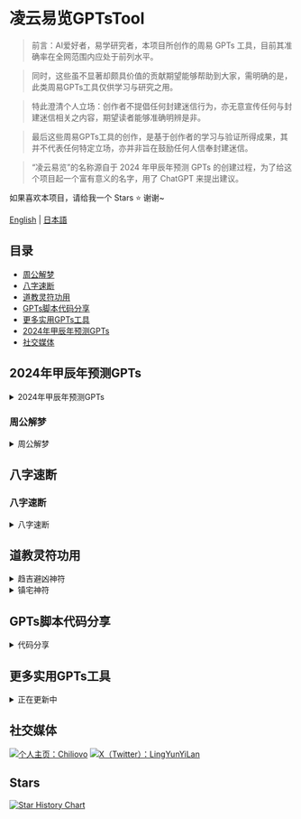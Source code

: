 # 凌云易览GPTsTool

> 前言：AI爱好者，易学研究者，本项目所创作的周易 GPTs 工具，目前其准确率在全网范围内应处于前列水平。

> 同时，这些虽不显著却颇具价值的贡献期望能够帮助到大家，需明确的是，此类周易GPTs工具仅供学习与研究之用。

> 特此澄清个人立场：创作者不提倡任何封建迷信行为，亦无意宣传任何与封建迷信相关之内容，期望读者能够准确明辨是非。

> 最后这些周易GPTs工具的创作，是基于创作者的学习与验证所得成果，其并不代表任何特定立场，亦并非旨在鼓励任何人信奉封建迷信。

> “凌云易览”的名称源自于 2024 年甲辰年预测 GPTs 的创建过程，为了给这个项目起一个富有意义的名字，用了 ChatGPT 来提出建议。


如果喜欢本项目，请给我一个 Stars ⭐ 谢谢~

[English](#english-version) | [日本語](#日本語バージョン)

## 目录
- [周公解梦](#周公解梦)
- [八字速断](#八字速断)
- [道教灵符功用](#道教灵符功用)
- [GPTs脚本代码分享](#gpts脚本代码分享)
- [更多实用GPTs工具](#更多实用gpts工具)
- [2024年甲辰年预测GPTs](#2024年甲辰年预测gpts)
- [社交媒体](#社交媒体)

## 2024年甲辰年预测GPTs
<details>
<summary>2024年甲辰年预测GPTs</summary>

#### [2024年甲辰年预测GPTs](https://chatgpt.com/g/g-mp3gLcbXr-xiao-liu-ren-ling-yun-yi-lan)

##### 更新日志

- 2024-02-20

  创建 2024甲辰年预测GPTs工具

- 2024-02-22

  新增 2024甲辰年月份预测

- 2024-02-27

  新增 2024甲辰年预测月份气候变化

- 2024-02-28

  新增 2024甲辰年预测月份五行喜用

- 2024-02-29
  
  新增 2024甲辰年预测月份干支关系
  
- 2024-10-1
  
  关闭 2024甲辰年预测GPTs工具

</details>

### 周公解梦
<details>
<summary>周公解梦</summary>

 > 中国有句俗语：“官问刑，富问灾，平民百姓问发财。”

 > 不管你是富人还是穷人，不管你是高官还是黎民百姓，都不可避免七灾八难。

 > 梦是人的心理在睡眠中的一种活动，它既不是鬼神给人的暗示，也不是灵魂出窍去做的与人本身无关的事情。因此说，只有对梦进行科学的解析，才能揭示梦与现实生活之间的联系。

#### [周公解梦GPTs](https://chatgpt.com/g/g-AYIr58KIj-zhou-gong-jie-meng-ling-yun-yi-lan)

<div align="center">
  <a href="https://github.com/Chiliovo/Lingyun-Yilan/blob/main/Zhou%20Gong's%20Dream%20Interpretation/Demo.mp4?raw=true" download="ZhouGong-Dream-Interpretation.mp4">
    <img src="https://github.com/Chiliovo/Lingyun-Yilan/blob/main/Zhou%20Gong's%20Dream%20Interpretation/Demo.gif?raw=true" alt="全网AI推算最准的周公解梦GPTs" style="width:80%; border-radius:10px; transition: transform .2s;" onmouseover="this.style.transform='scale(1.05)'" onmouseout="this.style.transform='scale(1)'">
  </a>
  <p><em>立即体验视频解读</em></p>
</div>

##### 更新日志

- 2024-08-15

  创建 周公解梦GPTs工具

- 2024-08-16

  新增 人物类解梦

  新增 男女爱情解梦

  新增 婚姻生活解梦

  新增 社交活动解梦

  新增 商务活动解梦

  新增 日常行为解梦

  新增 生活细节解梦

  新增 颜色味道解梦

  新增 心里活动解梦

  新增 宗教神话解梦

  新增 法律活动解梦

  新增 军事活动解梦

  新增 花草树木解梦

  新增 恐怖事件解梦

  新增 天空气象解梦

  新增 矿业山水解梦
  
  新增 自然火光解梦

  新增 空中飞禽解梦

  新增 空中飞虫解梦

  新增 水中生物解梦

  新增 陆地动物解梦

  新增 交通道路解梦

  新增 陆地动物解梦
  
- 2024-08-17

  新增 房屋住处解梦

  新增 建筑装饰解梦

  新增 家具用品解梦
  
- 2024-08-18

  修复 已知问题
  
- 2024-10-2

  修复 已知问题

</details>

## 八字速断
### 八字速断
<details>
<summary>八字速断</summary>

 > 在这个世界中，并不存在绝对意义上的好人和坏人之分，而仅有能够加持自身能量之人与消耗自身能量之人。

 > 人的行为模式可由四柱八字模型来表征，即特定的时间、空间、人物以及行为共同作用决定了最终的结果。

 > 在个体出生的那一时刻，天地磁场的能量注入其体内，进而在一定程度上决定了其人生轨迹，此即所谓的命中注定。

#### [八字速断GPTs](https://chatgpt.com/g/g-80MQmH27m-ba-zi-su-duan-ling-yun-yi-lan)

<div align="center">
  <a href="https://github.com/Chiliovo/Lingyun-Yilan/blob/main/AI%20fortune-telling/freecompress-AI%20fortune-telling.mp4?raw=true" download="AI-fortune-telling.mp4">
    <img src="https://github.com/Chiliovo/Lingyun-Yilan/blob/main/AI%20fortune-telling/AI%20fortune-telling.gif?raw=true" alt="八字速断演示视频" style="width:80%; border-radius:10px;">
  </a>
  <p><em>立即体验视频解读</em></p>
</div>

##### 更新日志

- 2024-10-1

  创建 八字速断GPTs工具
  
- 2024-10-3

  修复 排盘问题

- 2024-10-5

  更新 版本1.6

</details>

## 道教灵符功用

<details>

<summary>趋吉避凶神符</summary>

**[正在传输](https://github.com/Chiliovo)**

</details>

<details>

<summary>镇宅神符</summary>

**[正在传输](https://github.com/Chiliovo)**

</details>

## GPTs脚本代码分享

<details>

<summary>代码分享</summary>

```jsx
待项目完善时共享
```
</details>

## 更多实用GPTs工具

<details>

<summary>正在更新中</summary>

**[陆续会创建更多实用易学GPTs工具](https://github.com/Chiliovo)**

</details>

## 社交媒体
[![个人主页：Chiliovo](https://img.shields.io/badge/GitHub-Chiliovo-green?style=social&logo=github)](https://github.com/Chiliovo)
[![X（Twitter）：LingYunYiLan](https://img.shields.io/twitter/follow/LingyunYilan?style=social)](https://twitter.com/LingyunYilan)

## Stars
[![Star History Chart](https://api.star-history.com/svg?repos=LingYunYiLan/GPTsTool&type=Timeline)](https://star-history.com/#LingYunYiLan/GPTsTool&Timeline)
